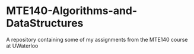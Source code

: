 # MTE140-Algorithms-and-DataStructures
A repository containing some of my assignments from the MTE140 course at UWaterloo
